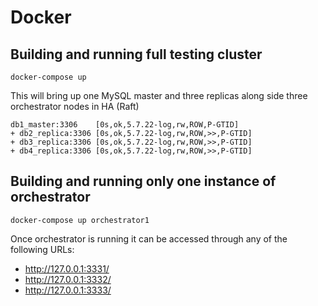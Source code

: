 # Docker

## Building and running full testing cluster
```
docker-compose up
```
This will bring up one MySQL master and three replicas
along side three orchestrator nodes in HA (Raft)

```
db1_master:3306    [0s,ok,5.7.22-log,rw,ROW,P-GTID]
+ db2_replica:3306 [0s,ok,5.7.22-log,rw,ROW,>>,P-GTID]
+ db3_replica:3306 [0s,ok,5.7.22-log,rw,ROW,>>,P-GTID]
+ db4_replica:3306 [0s,ok,5.7.22-log,rw,ROW,>>,P-GTID]
```

## Building and running only one instance of orchestrator
```
docker-compose up orchestrator1
```

Once orchestrator is running it can be accessed through any of the following URLs:

* http://127.0.0.1:3331/
* http://127.0.0.1:3332/
* http://127.0.0.1:3333/
